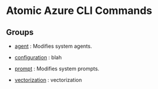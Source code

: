 # Atomic Azure CLI Commands

## Groups

- [agent](/Commands/agent/readme.md)
: Modifies system agents.

- [configuration](/Commands/configuration/readme.md)
: blah

- [prompt](/Commands/prompt/readme.md)
: Modifies system prompts.

- [vectorization](/Commands/vectorization/readme.md)
: vectorization
